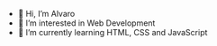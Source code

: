 - 👋 Hi, I’m Alvaro
- 👀 I’m interested in Web Development
- 🌱 I’m currently learning HTML, CSS and JavaScript


<!---
Alvaromedia/Alvaromedia is a ✨ special ✨ repository because its `README.md` (this file) appears on your GitHub profile.
You can click the Preview link to take a look at your changes.
--->
